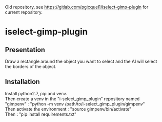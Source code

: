 Old repository, see https://gitlab.com/pgicquel1/iselect-gimp-plugin for current repository.

# iselect-gimp-plugin

## Presentation

Draw a rectangle around the object you want to select and the AI will select the borders of the object.

## Installation

Install python2.7, pip and venv.\
Then create a venv in the "i-select_gimp_plugin" repository named "gimpenv" : "python -m venv /path/to/i-select_gimp_plugin/gimpenv"\
Then activate the environment : "source gimpenv/bin/activate"\
Then : "pip install requirements.txt"
